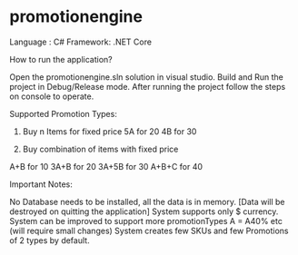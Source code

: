 # promotionengine

Language : C#
Framework: .NET Core

How to run the application?

Open the promotionengine.sln solution in visual studio.
Build and Run the project in Debug/Release mode.
After running the project follow the steps on console to operate.


Supported Promotion Types:

1. Buy n Items for fixed price
5A for 20
4B for 30

2. Buy combination of items with fixed price

A+B for 10
3A+B for 20
3A+5B for 30
A+B+C for 40


Important Notes:

No Database needs to be installed, all the data is in memory. [Data will be destroyed on quitting the application]
System supports only $ currency.
System can be improved to support more promotionTypes A = A40% etc (will require small changes)
System creates few SKUs and few Promotions of 2 types by default.

